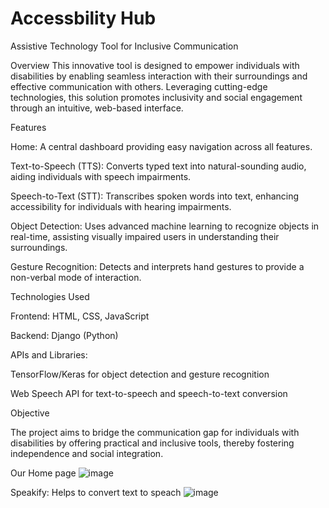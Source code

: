 # Accessbility Hub
Assistive Technology Tool for Inclusive Communication

Overview
This innovative tool is designed to empower individuals with disabilities by enabling seamless interaction with their surroundings and effective communication with others. Leveraging cutting-edge technologies, this solution promotes inclusivity and social engagement through an intuitive, web-based interface.

Features

Home: A central dashboard providing easy navigation across all features.

Text-to-Speech (TTS): Converts typed text into natural-sounding audio, aiding individuals with speech impairments.

Speech-to-Text (STT): Transcribes spoken words into text, enhancing accessibility for individuals with hearing impairments.

Object Detection: Uses advanced machine learning to recognize objects in real-time, assisting visually impaired users in understanding their surroundings.

Gesture Recognition: Detects and interprets hand gestures to provide a non-verbal mode of interaction.

Technologies Used

Frontend: HTML, CSS, JavaScript

Backend: Django (Python)

APIs and Libraries:

TensorFlow/Keras for object detection and gesture recognition

Web Speech API for text-to-speech and speech-to-text conversion

Objective

The project aims to bridge the communication gap for individuals with disabilities by offering practical and inclusive tools, thereby fostering independence and social integration.

Our Home page
![image](https://github.com/user-attachments/assets/7e71976f-b523-4b79-8827-b691dda7d166)

Speakify: Helps to convert text to speach
![image](https://github.com/user-attachments/assets/a94aa7c9-ae19-4838-ba45-fbd724289578)

